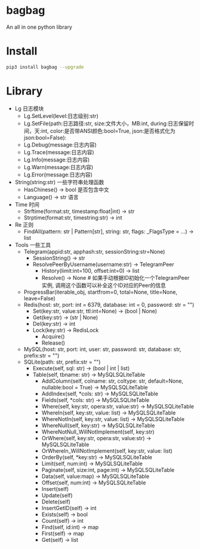 # bagbag

An all in one python library

# Install 

```bash
pip3 install bagbag --upgrade
```

# Library

* Lg 日志模块
  * Lg.SetLevel(level:日志级别:str)
  * Lg.SetFile(path:日志路径:str, size:文件大小，MB:int, during:日志保留时间，天:int, color:是否带ANSI颜色:bool=True, json:是否格式化为json:bool=False):
  * Lg.Debug(message:日志内容)
  * Lg.Trace(message:日志内容)
  * Lg.Info(message:日志内容)
  * Lg.Warn(message:日志内容)
  * Lg.Error(message:日志内容)
* String(string:str) 一些字符串处理函数
  * HasChinese() -> bool 是否包含中文
  * Language() -> str 语言
* Time 时间
  * Strftime(format:str, timestamp:float|int) -> str
  * Strptime(format:str, timestring:str) -> int
* Re 正则
  * FindAll(pattern: str | Pattern[str], string: str, flags: _FlagsType = ...) -> list
* Tools 一些工具
  * Telegram(appid:str, apphash:str, sessionString:str=None)
    * SessionString() -> str
    * ResolvePeerByUsername(username:str) -> TelegramPeer
      * History(limit:int=100, offset:int=0) -> list
      * Resolve() -> None # 如果手动根据ID初始化一个TelegramPeer实例, 调用这个函数可以补全这个ID对应的Peer的信息
  * ProgressBar(iterable_obj, startfrom=0, total=None, title=None, leave=False)
  * Redis(host: str, port: int = 6379, database: int = 0, password: str = "")
    * Set(key:str, value:str, ttl:int=None) -> (bool | None)
    * Get(key:str) -> (str | None)
    * Del(key:str) -> int
    * Lock(key:str) -> RedisLock
      * Acquire()
      * Release()
  * MySQL(host: str, port: int, user: str, password: str, database: str, prefix:str = "")
  * SQLite(path: str, prefix:str = "")
    * Execute(self, sql: str) -> (bool | int | list)
    * Table(self, tbname: str) -> MySQLSQLiteTable
      * AddColumn(self, colname: str, coltype: str, default=None, nullable:bool = True) -> MySQLSQLiteTable
      * AddIndex(self, *cols: str) -> MySQLSQLiteTable
      * Fields(self, *cols: str) -> MySQLSQLiteTable
      * Where(self, key:str, opera:str, value:str) -> MySQLSQLiteTable
      * WhereIn(self, key:str, value: list) -> MySQLSQLiteTable
      * WhereNotIn(self, key:str, value: list) -> MySQLSQLiteTable
      * WhereNull(self, key:str) -> MySQLSQLiteTable
      * WhereNotNull_WillNotImplement(self, key:str)
      * OrWhere(self, key:str, opera:str, value:str) -> MySQLSQLiteTable
      * OrWhereIn_WillNotImplement(self, key:str, value: list)
      * OrderBy(self, *key:str) -> MySQLSQLiteTable
      * Limit(self, num:int) -> MySQLSQLiteTable
      * Paginate(self, size:int, page:int) -> MySQLSQLiteTable
      * Data(self, value:map) -> MySQLSQLiteTable
      * Offset(self, num:int) -> MySQLSQLiteTable
      * Insert(self)
      * Update(self)
      * Delete(self)
      * InsertGetID(self) -> int
      * Exists(self) -> bool
      * Count(self) -> int
      * Find(self, id:int) -> map
      * First(self) -> map
      * Get(self) -> list
